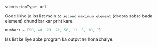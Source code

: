 ```ngMeta
submissionType: url
```

Code likho jo iss list mein se `second maximum element` (doosra sabse bada element) dhund kar kar print kare.

```python
numbers = [50, 40, 23, 70, 56, 12, 5, 10, 7]
```

Iss list ke liye apke program ka output `56` hona chaiye.
